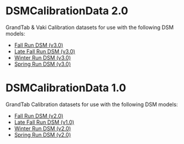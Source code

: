 # DSMCalibrationData 2.0

GrandTab & Vaki Calibration datasets for use with the following DSM models:

* [Fall Run DSM (v3.0)](https://github.com/CVPIA-OSC/fallRunDSM/releases/tag/v2.0)
* [Late Fall Run DSM (v3.0)](https://github.com/CVPIA-OSC/fallRunDSM/releases/tag/v1.0)
* [Winter Run DSM (v3.0)](https://github.com/CVPIA-OSC/winterRunDSM/releases/tag/v2.0)
* [Spring Run DSM (v3.0)](https://github.com/CVPIA-OSC/springRunDSM/releases/tag/v2.0)

# DSMCalibrationData 1.0

GrandTab Calibration datasets for use with the following DSM models:

* [Fall Run DSM (v2.0)](https://github.com/CVPIA-OSC/fallRunDSM/releases/tag/v2.0)
* [Late Fall Run DSM (v1.0)](https://github.com/CVPIA-OSC/fallRunDSM/releases/tag/v1.0)
* [Winter Run DSM (v2.0)](https://github.com/CVPIA-OSC/winterRunDSM/releases/tag/v2.0)
* [Spring Run DSM (v2.0)](https://github.com/CVPIA-OSC/springRunDSM/releases/tag/v2.0)
